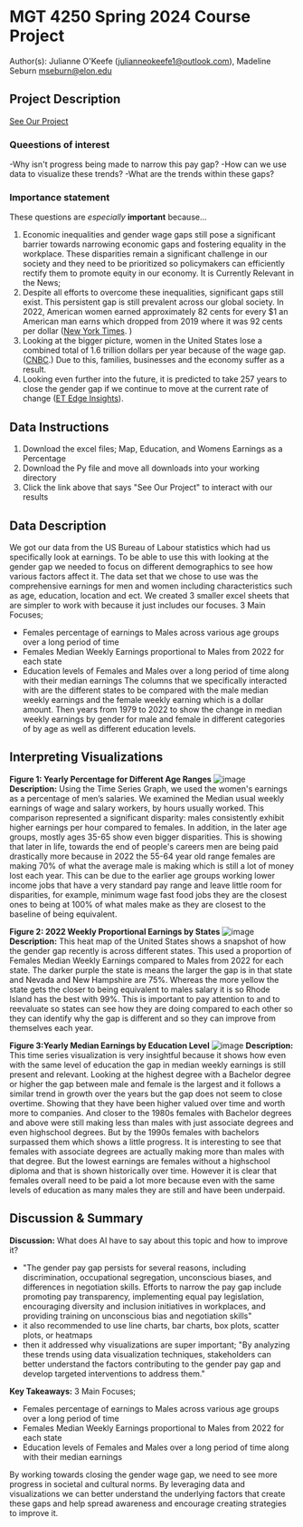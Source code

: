
# MGT 4250 Spring 2024 Course Project
Author(s): Julianne O'Keefe (julianneokeefe1@outlook.com), Madeline Seburn mseburn@elon.edu

## Project Description
[See Our Project](https://gender-wage-gap-project-ix5kzelgmbsrcprxahtcqw.streamlit.app/)
### Queestions of interest
 -Why isn't progress being made to narrow this pay gap?
 -How can we use data to visualize these trends?
 -What are the trends within these gaps?

### Importance statement
These questions are *especially* **important** because...
1. Economic inequalities and gender wage gaps still pose a significant barrier towards narrowing economic gaps and fostering equality in the workplace. These disparities remain a significant challenge in our society and they need to be prioritized so policymakers can efficiently rectify them to promote equity in our economy.
   It is Currently Relevant  in the News;
3.  Despite all efforts to overcome these inequalities, significant gaps still exist. This persistent gap is still prevalent across our global society. In 2022, American women earned approximately 82 cents for every $1 an American man earns which dropped from 2019 where it was 92 cents per dollar ([New York Times](https://www.nytimes.com/2021/03/24/us/equal-pay-day-explainer.html). )
4.  Looking at the bigger picture, women in the United States lose a combined total of 1.6 trillion dollars per year because of the wage gap. ([CNBC](https://www.cnbc.com/2023/09/18/the-wage-gap-costs-women-1point6-trillion-a-year-report-finds.html#:~:text=The%20wage%20gap%20costs%20women%20%241.6%20trillion%20a%20year%2C%20new,get%20the%20pay%20you%20deserve&text=The%20wage%20gap%20costs%20women%20in%20the%20U.S.%20about%20%241.6,Partnership%20for%20Women%20and%20Families.).) Due to this, families, businesses and the economy suffer as a result.
5.  Looking even further into the future, it is predicted to take 257 years to close the gender gap if we continue to move at the current rate of change ([ET Edge Insights](https://www.weforum.org/agenda/2019/12/global-economic-gender-pay-gap-equality-women-parity-pay/)).

## Data Instructions 
1. Download the excel files; Map, Education, and Womens Earnings as a Percentage
2. Download the Py file and move all downloads into your working directory
3. Click the link above that says "See Our Project" to interact with our results
## Data Description
We got our data from the US Bureau of Labour statistics which had us specifically look at earnings. To be able to use this with looking at the gender gap we needed to focus on different demographics to see how various factors affect it. The data set that we chose to use was the comprehensive earnings for men and women including characteristics such as age, education, location and ect. We created 3 smaller excel sheets that are simpler to work with because it just includes our focuses.
3 Main Focuses;
- Females percentage of earnings to Males across various age groups over a long period of time
- Females Median Weekly Earnings proportional to Males from 2022 for each state
- Education levels of Females and Males over a long period of time along with their median earnings
The columns that we specifically interacted with are the different states to be compared with the male median weekly earnings and the female weekly earning which is a dollar amount. Then years from 1979 to 2022 to show the change in median weekly earnings by gender for male and female in different categories of by age as well as different education levels. 
   

## Interpreting Visualizations
**Figure 1: Yearly Percentage for Different Age Ranges**
![image](https://github.com/mgseburn/Gender-Wage-Gap-Project/assets/168772555/b5082766-cedf-42ef-8db9-e1bf13dfddd9)
**Description:** Using the Time Series Graph, we used the women's earnings as a percentage of men’s salaries. We examined the Median usual weekly earnings of wage and salary workers, by hours usually worked. This comparison represented a significant disparity: males consistently exhibit higher earnings per hour compared to females. In addition, in the later age groups, mostly ages 35-65 show even bigger disparities. This is showing that later in life, towards the end of people's careers men are being paid drastically more because in 2022 the 55-64 year old range females are making 70% of what the average male is making which is still a lot of money lost each year. This can be due to the earlier age groups working lower income jobs that have a very standard pay range and leave little room for disparities, for example, minimum wage fast food jobs they are the closest ones to being at 100% of what males make as they are closest to the baseline of being equivalent.

**Figure 2: 2022 Weekly Proportional Earnings by States**
![image](https://github.com/mgseburn/Gender-Wage-Gap-Project/assets/168772555/c93ada41-d20a-4723-a463-a096ef3c6847)
**Description:** This heat map of the United States shows a snapshot of how the gender gap recently is across different states. This used a proportion of Females Median Weekly Earnings compared to Males from 2022 for each state. The darker purple the state is means the larger the gap is in that state and Nevada and New Hampshire are 75%. Whereas the more yellow the state gets the closer to being equivalent to males salary it is so Rhode Island has the best with 99%. This is important to pay attention to and to reevaluate so states can see how they are doing compared to each other so they can identify why the gap is different and so they can improve from themselves each year.



**Figure 3:Yearly Median Earnings by Education Level**
![image](https://github.com/mgseburn/Gender-Wage-Gap-Project/assets/168772555/836ff8cf-a76c-4518-b0cf-dcfa4c7339dc)
**Description:** This time series visualization is very insightful because it shows how even with the same level of education the gap in median weekly earnings is still present and relevant. Looking at the highest degree with a Bachelor degree or higher the gap between male and female is the largest and it follows a similar trend in growth over the years but the gap does not seem to close overtime. Showing that they have been higher valued over time and worth more to companies. And closer to the 1980s females with Bachelor degrees and above were still making less than males with just associate degrees and even highschool degrees. But by the 1990s females with bachelors surpassed them which shows a little progress. It is interesting to see that females with associate degrees are actually making more than males with that degree. But the lowest earnings are females without a highschool diploma and that is shown historically over time. However it is clear that females overall need to be paid a lot more because even with the same levels of education as many males they are still and have been underpaid.

## Discussion & Summary
**Discussion:**
What does AI have to say about this topic and how to improve it?
- "The gender pay gap persists for several reasons, including discrimination, occupational segregation, unconscious biases, and differences in negotiation skills. Efforts to narrow the pay gap include promoting pay transparency, implementing equal pay legislation, encouraging diversity and inclusion initiatives in workplaces, and providing training on unconscious bias and negotiation skills"
- it also recommended to use line charts, bar charts, box plots, scatter plots, or heatmaps
- then it addressed why visualizations are super important; "By analyzing these trends using data visualization techniques, stakeholders can better understand the factors contributing to the gender pay gap and develop targeted interventions to address them."

**Key Takeaways:**
3 Main Focuses;
- Females percentage of earnings to Males across various age groups over a long period of time
- Females Median Weekly Earnings proportional  to Males from 2022 for each state
- Education levels of Females and Males over a long period of time along with their median earnings

By working towards closing the gender wage gap, we need to see more progress in  societal and cultural norms. By leveraging data and visualizations we can better understand the underlying factors that create these gaps and help spread awareness and encourage creating strategies to improve it. 

